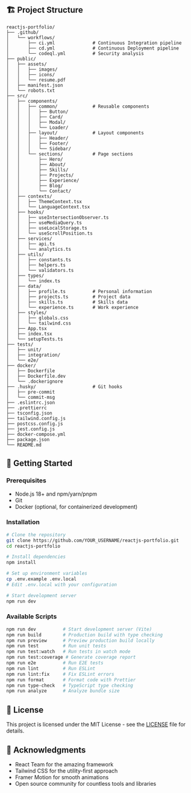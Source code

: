 ## 🏗️ Project Structure

```
reactjs-portfolio/
├── .github/
│   └── workflows/
│       ├── ci.yml              # Continuous Integration pipeline
│       ├── cd.yml              # Continuous Deployment pipeline
│       └── codeql.yml          # Security analysis
├── public/
│   ├── assets/
│   │   ├── images/
│   │   ├── icons/
│   │   └── resume.pdf
│   ├── manifest.json
│   └── robots.txt
├── src/
│   ├── components/
│   │   ├── common/             # Reusable components
│   │   │   ├── Button/
│   │   │   ├── Card/
│   │   │   ├── Modal/
│   │   │   └── Loader/
│   │   ├── layout/             # Layout components
│   │   │   ├── Header/
│   │   │   ├── Footer/
│   │   │   └── Sidebar/
│   │   └── sections/           # Page sections
│   │       ├── Hero/
│   │       ├── About/
│   │       ├── Skills/
│   │       ├── Projects/
│   │       ├── Experience/
│   │       ├── Blog/
│   │       └── Contact/
│   ├── contexts/
│   │   ├── ThemeContext.tsx
│   │   └── LanguageContext.tsx
│   ├── hooks/
│   │   ├── useIntersectionObserver.ts
│   │   ├── useMediaQuery.ts
│   │   ├── useLocalStorage.ts
│   │   └── useScrollPosition.ts
│   ├── services/
│   │   ├── api.ts
│   │   └── analytics.ts
│   ├── utils/
│   │   ├── constants.ts
│   │   ├── helpers.ts
│   │   └── validators.ts
│   ├── types/
│   │   └── index.ts
│   ├── data/
│   │   ├── profile.ts          # Personal information
│   │   ├── projects.ts         # Project data
│   │   ├── skills.ts           # Skills data
│   │   └── experience.ts       # Work experience
│   ├── styles/
│   │   ├── globals.css
│   │   └── tailwind.css
│   ├── App.tsx
│   ├── index.tsx
│   └── setupTests.ts
├── tests/
│   ├── unit/
│   ├── integration/
│   └── e2e/
├── docker/
│   ├── Dockerfile
│   ├── Dockerfile.dev
│   └── .dockerignore
├── .husky/                     # Git hooks
│   ├── pre-commit
│   └── commit-msg
├── .eslintrc.json
├── .prettierrc
├── tsconfig.json
├── tailwind.config.js
├── postcss.config.js
├── jest.config.js
├── docker-compose.yml
├── package.json
└── README.md
```

## 🚀 Getting Started

### Prerequisites

- Node.js 18+ and npm/yarn/pnpm
- Git
- Docker (optional, for containerized development)

### Installation

```bash
# Clone the repository
git clone https://github.com/YOUR_USERNAME/reactjs-portfolio.git
cd reactjs-portfolio

# Install dependencies
npm install

# Set up environment variables
cp .env.example .env.local
# Edit .env.local with your configuration

# Start development server
npm run dev
```

### Available Scripts

```bash
npm run dev          # Start development server (Vite)
npm run build        # Production build with type checking
npm run preview      # Preview production build locally
npm run test         # Run unit tests
npm run test:watch   # Run tests in watch mode
npm run test:coverage # Generate coverage report
npm run e2e          # Run E2E tests
npm run lint         # Run ESLint
npm run lint:fix     # Fix ESLint errors
npm run format       # Format code with Prettier
npm run type-check   # TypeScript type checking
npm run analyze      # Analyze bundle size
```

## 📝 License

This project is licensed under the MIT License - see the [LICENSE](LICENSE) file for details.

## 🙏 Acknowledgments

- React Team for the amazing framework
- Tailwind CSS for the utility-first approach
- Framer Motion for smooth animations
- Open source community for countless tools and libraries
